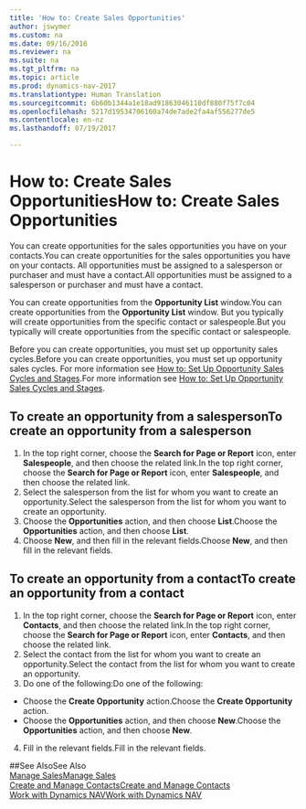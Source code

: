 ```yaml
---
title: 'How to: Create Sales Opportunities'
author: jswymer
ms.custom: na
ms.date: 09/16/2016
ms.reviewer: na
ms.suite: na
ms.tgt_pltfrm: na
ms.topic: article
ms.prod: dynamics-nav-2017
ms.translationtype: Human Translation
ms.sourcegitcommit: 6b60b1344a1e18ad91863046110df880f75f7c04
ms.openlocfilehash: 5217d19534706160a74de7ade2fa4af556277de5
ms.contentlocale: en-nz
ms.lasthandoff: 07/19/2017

---
```

# <a name="how-to-create-sales-opportunities"></a><span data-ttu-id="5b771-102">How to: Create Sales Opportunities</span><span class="sxs-lookup"><span data-stu-id="5b771-102">How to: Create Sales Opportunities</span></span>
<span data-ttu-id="5b771-103">You can create opportunities for the sales opportunities you have on your contacts.</span><span class="sxs-lookup"><span data-stu-id="5b771-103">You can create opportunities for the sales opportunities you have on your contacts.</span></span> <span data-ttu-id="5b771-104">All opportunities must be assigned to a salesperson or purchaser and must have a contact.</span><span class="sxs-lookup"><span data-stu-id="5b771-104">All opportunities must be assigned to a salesperson or purchaser and must have a contact.</span></span>

<span data-ttu-id="5b771-105">You can create opportunities from the **Opportunity List** window.</span><span class="sxs-lookup"><span data-stu-id="5b771-105">You can create opportunities from the **Opportunity List** window.</span></span> <span data-ttu-id="5b771-106">But you typically will create opportunities from the specific contact or salespeople.</span><span class="sxs-lookup"><span data-stu-id="5b771-106">But you typically will create opportunities from the specific contact or salespeople.</span></span>

<span data-ttu-id="5b771-107">Before you can create opportunities, you must set up opportunity sales cycles.</span><span class="sxs-lookup"><span data-stu-id="5b771-107">Before you can create opportunities, you must set up opportunity sales cycles.</span></span> <span data-ttu-id="5b771-108">For more information see [How to: Set Up Opportunity Sales Cycles and Stages](marketing-how-setup-opportunity-sales-cycles-stages.md).</span><span class="sxs-lookup"><span data-stu-id="5b771-108">For more information see [How to: Set Up Opportunity Sales Cycles and Stages](marketing-how-setup-opportunity-sales-cycles-stages.md).</span></span>

## <a name="to-create-an-opportunity-from-a-salesperson"></a><span data-ttu-id="5b771-109">To create an opportunity from a salesperson</span><span class="sxs-lookup"><span data-stu-id="5b771-109">To create an opportunity from a salesperson</span></span>
1. <span data-ttu-id="5b771-110">In the top right corner, choose the **Search for Page or Report** icon, enter **Salespeople**, and then choose the related link.</span><span class="sxs-lookup"><span data-stu-id="5b771-110">In the top right corner, choose the **Search for Page or Report** icon, enter **Salespeople**, and then choose the related link.</span></span>
2. <span data-ttu-id="5b771-111">Select the salesperson from the list for whom you want to create an opportunity.</span><span class="sxs-lookup"><span data-stu-id="5b771-111">Select the salesperson from the list for whom you want to create an opportunity.</span></span>
3. <span data-ttu-id="5b771-112">Choose the **Opportunities** action, and then choose **List**.</span><span class="sxs-lookup"><span data-stu-id="5b771-112">Choose the **Opportunities** action, and then choose **List**.</span></span>
4. <span data-ttu-id="5b771-113">Choose **New**, and then fill in the relevant fields.</span><span class="sxs-lookup"><span data-stu-id="5b771-113">Choose **New**, and then fill in the relevant fields.</span></span>  

<!-- taken out for OPS -->
<!-- [AZURE.INCLUDE [tooltip-note](../includes/tooltip-note.md)] -->

## <a name="to-create-an-opportunity-from-a-contact"></a><span data-ttu-id="5b771-114">To create an opportunity from a contact</span><span class="sxs-lookup"><span data-stu-id="5b771-114">To create an opportunity from a contact</span></span>
1. <span data-ttu-id="5b771-115">In the top right corner, choose the **Search for Page or Report** icon, enter **Contacts**, and then choose the related link.</span><span class="sxs-lookup"><span data-stu-id="5b771-115">In the top right corner, choose the **Search for Page or Report** icon, enter **Contacts**, and then choose the related link.</span></span>
2. <span data-ttu-id="5b771-116">Select the contact from the list for whom you want to create an opportunity.</span><span class="sxs-lookup"><span data-stu-id="5b771-116">Select the contact from the list for whom you want to create an opportunity.</span></span>
3. <span data-ttu-id="5b771-117">Do one of the following:</span><span class="sxs-lookup"><span data-stu-id="5b771-117">Do one of the following:</span></span>
  * <span data-ttu-id="5b771-118">Choose the **Create Opportunity** action.</span><span class="sxs-lookup"><span data-stu-id="5b771-118">Choose the **Create Opportunity** action.</span></span>
  * <span data-ttu-id="5b771-119">Choose the  **Opportunities** action, and then choose **New**.</span><span class="sxs-lookup"><span data-stu-id="5b771-119">Choose the  **Opportunities** action, and then choose **New**.</span></span>
4. <span data-ttu-id="5b771-120">Fill in the relevant fields.</span><span class="sxs-lookup"><span data-stu-id="5b771-120">Fill in the relevant fields.</span></span>

##<a name="see-also"></a><span data-ttu-id="5b771-121">See Also</span><span class="sxs-lookup"><span data-stu-id="5b771-121">See Also</span></span>  
[<span data-ttu-id="5b771-122">Manage Sales</span><span class="sxs-lookup"><span data-stu-id="5b771-122">Manage Sales</span></span>](sales-manage-sales.md)  
[<span data-ttu-id="5b771-123">Create and Manage Contacts</span><span class="sxs-lookup"><span data-stu-id="5b771-123">Create and Manage Contacts</span></span>](marketing-contacts.md)  
[<span data-ttu-id="5b771-124">Work with Dynamics NAV</span><span class="sxs-lookup"><span data-stu-id="5b771-124">Work with Dynamics NAV</span></span>](ui-work-product.md)

